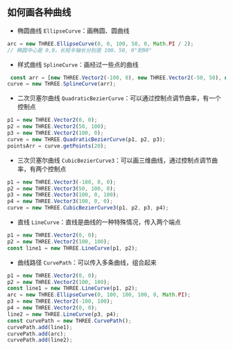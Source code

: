 ## 如何画各种曲线

- 椭圆曲线 `EllipseCurve`：画椭圆、圆曲线
```javascript
arc = new THREE.EllipseCurve(0, 0, 100, 50, 0, Math.PI / 2);
// 椭圆中心是 0,0，长短半轴长分别是 100、50, 0°到90°
```

- 样式曲线 `SplineCurve`：画经过一些点的曲线

```javascript
 const arr = [new THREE.Vector2(-100, 0), new THREE.Vector2(-50, 50), new THREE.Vector2(0, 0), new THREE.Vector2(50, -50), new THREE.Vector2(100, 0)];
curve = new THREE.SplineCurve(arr);
```

- 二次贝塞尔曲线 `QuadraticBezierCurve`：可以通过控制点调节曲率，有一个控制点
```javascript
p1 = new THREE.Vector2(0, 0);
p2 = new THREE.Vector2(50, 100);
p3 = new THREE.Vector2(100, 0);
curve = new THREE.QuadraticBezierCurve(p1, p2, p3);
pointsArr = curve.getPoints(20);
```

- 三次贝塞尔曲线 `CubicBezierCurve3`：可以画三维曲线，通过控制点调节曲率，有两个控制点
```javascript
p1 = new THREE.Vector3(-100, 0, 0);
p2 = new THREE.Vector3(50, 100, 0);
p3 = new THREE.Vector3(100, 0, 100);
p4 = new THREE.Vector3(100, 0, 0);
curve = new THREE.CubicBezierCurve3(p1, p2, p3, p4);
```

- 直线 `LineCurve`：直线是曲线的一种特殊情况，传入两个端点
```javascript
p1 = new THREE.Vector2(0, 0);
p2 = new THREE.Vector2(100, 100);
const line1 = new THREE.LineCurve(p1, p2);
```
- 曲线路径 `CurvePath`：可以传入多条曲线，组合起来
```javascript
p1 = new THREE.Vector2(0, 0);
p2 = new THREE.Vector2(100, 100);
const line1 = new THREE.LineCurve(p1, p2);
arc = new THREE.EllipseCurve(0, 100, 100, 100, 0, Math.PI);
p3 = new THREE.Vector2(-100, 100);
p4 = new THREE.Vector2(0, 0);
line2 = new THREE.LineCurve(p3, p4);
const curvePath = new THREE.CurvePath();
curvePath.add(line1);
curvePath.add(arc);
curvePath.add(line2);
```
